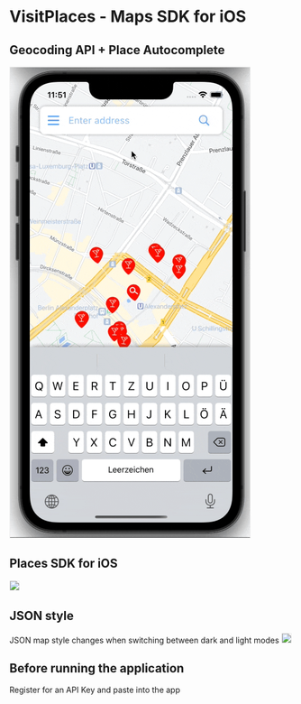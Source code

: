 # VisitPlaces - Maps SDK for iOS

## Geocoding API + Place Autocomplete
<img src="Demo-01.gif" border=1 style="border-color:#eeeeee">

## Places SDK for iOS
<img src="Demo-02.gif" border=1 style="border-color:#eeeeee">

## JSON style
JSON map style changes when switching between dark and light modes
<img src="Demo-03.gif" border=1 style="border-color:#eeeeee">

## Before running the application
Register for an API Key and paste into the app
